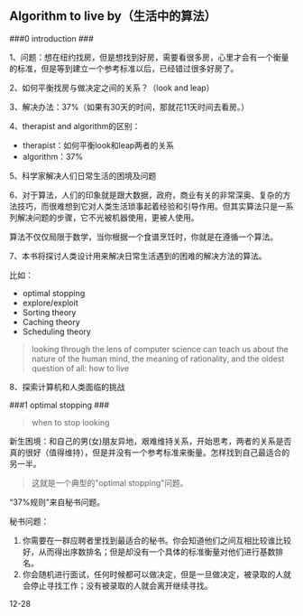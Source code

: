 ## Algorithm to live by（生活中的算法）

###0 introduction ###

1、问题：想在纽约找房，但是想找到好房，需要看很多房，心里才会有一个衡量的标准，但是等到建立一个参考标准以后，已经错过很多好房了。

2、如何平衡找房与做决定之间的关系？（look and leap）

3、解决办法：37%（如果有30天的时间，那就花11天时间去看房。）

4、therapist and algorithm的区别：
- therapist：如何平衡look和leap两者的关系
- algorithm：37%

5、科学家解决人们日常生活的困境及问题

6、对于算法，人们的印象就是跟大数据，政府，商业有关的非常深奥、复杂的方法技巧，而很难想到它对人类生活琐事起着经验和引导作用。但其实算法只是一系列解决问题的步骤，它不光被机器使用，更被人使用。

算法不仅仅局限于数学，当你根据一个食谱烹饪时，你就是在遵循一个算法。

7、本书将探讨人类设计用来解决日常生活遇到的困难的解决方法的算法。

比如：

- optimal stopping
- explore/exploit 
- Sorting theory
- Caching theory 
- Scheduling theory
  
> looking through the lens of computer science can teach us about the nature of the human mind, the meaning of rationality, and the oldest question of all: how to live

8、探索计算机和人类面临的挑战

###1 optimal stopping ###

> when to stop looking

新生困境：和自己的男(女)朋友异地，艰难维持关系，开始思考，两者的关系是否真的很好（值得维持），但是并没有一个参考标准来衡量。怎样找到自己最适合的另一半。

> 这就是一个典型的"optimal stopping"问题。

“37%规则”来自秘书问题。

秘书问题：


1. 你需要在一群应聘者里找到最适合的秘书。你会知道他们之间互相比较谁比较好，从而得出序数排名；但是却没有一个具体的标准衡量对他们进行基数排名。
2. 你会随机进行面试，任何时候都可以做决定，但是一旦做决定，被录取的人就会停止寻找工作；没有被录取的人就会离开继续寻找。

12-28





